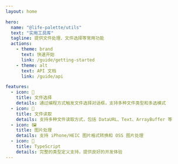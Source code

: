 ```yaml
---
layout: home

hero:
  name: "@life-palette/utils"
  text: "实用工具库"
  tagline: 提供文件处理、文件选择等常用功能
  actions:
    - theme: brand
      text: 快速开始
      link: /guide/getting-started
    - theme: alt
      text: API 文档
      link: /guide/api

features:
  - icon: 📁
    title: 文件选择
    details: 通过编程方式触发文件选择对话框，支持多种文件类型和多选模式
  - icon: 📄
    title: 文件读取
    details: 支持多种文件读取方式，包括 DataURL、Text、ArrayBuffer 等
  - icon: 🖼️
    title: 图片处理
    details: 支持 iPhone/HEIC 图片格式转换和 OSS 图片处理
  - icon: 🎯
    title: TypeScript
    details: 完整的类型定义支持，提供良好的开发体验
---
```


